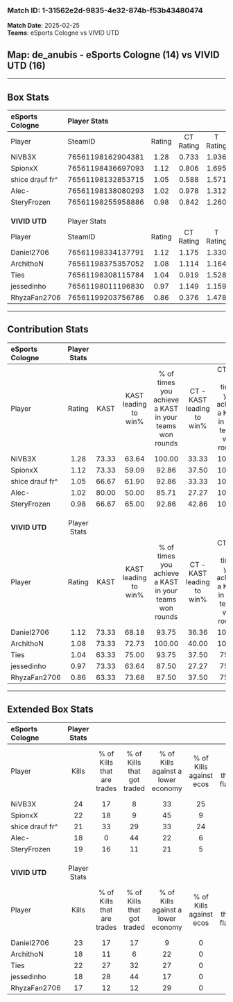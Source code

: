 ### Match ID: 1-31562e2d-9835-4e32-874b-f53b43480474  
**Match Date**: 2025-02-25  
**Teams**: eSports Cologne vs VIVID UTD  

## **Map**: de_anubis - eSports Cologne (14) vs VIVID UTD (16)  
---  

## Box Stats  

| **eSports Cologne** | Player Stats      |        |           |          |       |      |       |         |        |      |     |
| :- | :- | :-: | :-: | :-: | :-: | :-: | :-: | :-: | :-: | :-: | :-: |
| Player              | SteamID           | Rating | CT Rating | T Rating | KAST  | ADR  | Kills | Assists | Deaths | K/D  | HS% |
| NiVB3X              | 76561198162904381 |  1.28  |   0.733   |  1.936   | 73.33 | 89.1 |  24   |    8    |   18   | 1.33 | 50  |
| SpionxX             | 76561198436697093 |  1.12  |   0.806   |  1.695   | 73.33 | 76.3 |  22   |   12    |   22   | 1.00 | 54  |
| shice drauf fr^     | 76561198132853715 |  1.05  |   0.588   |  1.571   | 66.67 | 63.3 |  21   |    5    |   18   | 1.17 | 61  |
| Alec-               | 76561198138080293 |  1.02  |   0.978   |  1.312   | 80.00 | 72.1 |  18   |    4    |   22   | 0.82 | 44  |
| SteryFrozen         | 76561198255958886 |  0.98  |   0.842   |  1.260   | 66.67 | 75.4 |  19   |    5    |   21   | 0.90 | 68  |
|                     |                   |        |           |          |       |      |       |         |        |      |     |
|                     |                   |        |           |          |       |      |       |         |        |      |     |
|                     |                   |        |           |          |       |      |       |         |        |      |     |
| **VIVID UTD**       | Player Stats      |        |           |          |       |      |       |         |        |      |     |
| Player              | SteamID           | Rating | CT Rating | T Rating | KAST  | ADR  | Kills | Assists | Deaths | K/D  | HS% |
| Daniel2706          | 76561198334137791 |  1.12  |   1.175   |  1.330   | 73.33 | 86.8 |  23   |    9    |   25   | 0.92 | 56  |
| ArchithoN           | 76561198375357052 |  1.08  |   1.114   |  1.164   | 73.33 | 75.4 |  18   |    9    |   17   | 1.06 | 61  |
| Ties                | 76561198308115784 |  1.04  |   0.919   |  1.528   | 63.33 | 78.6 |  22   |    1    |   21   | 1.05 | 50  |
| jessedinho          | 76561198011196830 |  0.97  |   1.149   |  1.159   | 73.33 | 81.4 |  18   |    5    |   24   | 0.75 | 55  |
| RhyzaFan2706        | 76561199203756786 |  0.86  |   0.376   |  1.478   | 63.33 | 59.8 |  17   |    4    |   20   | 0.85 | 58  |
---  

## Contribution Stats  

| **eSports Cologne** | Player Stats |       |                      |                                                        |                           |                                                             |                          |                                                            |
| :- | :-: | :-: | :-: | :-: | :-: | :-: | :-: | :-: |
| Player              |    Rating    | KAST  | KAST leading to win% | % of times you achieve a KAST in your teams won rounds | CT - KAST leading to win% | CT - % of times you achieve a KAST in your teams won rounds | T - KAST leading to win% | T - % of times you achieve a KAST in your teams won rounds |
| NiVB3X              |     1.28     | 73.33 |        63.64         |                         100.00                         |           33.33           |                           100.00                            |          84.62           |                           100.00                           |
| SpionxX             |     1.12     | 73.33 |        59.09         |                         92.86                          |           37.50           |                           100.00                            |          71.43           |                           90.91                            |
| shice drauf fr^     |     1.05     | 66.67 |        61.90         |                         92.86                          |           33.33           |                           100.00                            |          83.33           |                           90.91                            |
| Alec-               |     1.02     | 80.00 |        50.00         |                         85.71                          |           27.27           |                           100.00                            |          69.23           |                           81.82                            |
| SteryFrozen         |     0.98     | 66.67 |        65.00         |                         92.86                          |           42.86           |                           100.00                            |          76.92           |                           90.91                            |
|                     |              |       |                      |                                                        |                           |                                                             |                          |                                                            |
|                     |              |       |                      |                                                        |                           |                                                             |                          |                                                            |
|                     |              |       |                      |                                                        |                           |                                                             |                          |                                                            |
| **VIVID UTD**       | Player Stats |       |                      |                                                        |                           |                                                             |                          |                                                            |
| Player              |    Rating    | KAST  | KAST leading to win% | % of times you achieve a KAST in your teams won rounds | CT - KAST leading to win% | CT - % of times you achieve a KAST in your teams won rounds | T - KAST leading to win% | T - % of times you achieve a KAST in your teams won rounds |
| Daniel2706          |     1.12     | 73.33 |        68.18         |                         93.75                          |           36.36           |                           100.00                            |          100.00          |                           91.67                            |
| ArchithoN           |     1.08     | 73.33 |        72.73         |                         100.00                         |           40.00           |                           100.00                            |          100.00          |                           100.00                           |
| Ties                |     1.04     | 63.33 |        75.00         |                         93.75                          |           37.50           |                            75.00                            |          100.00          |                           100.00                           |
| jessedinho          |     0.97     | 73.33 |        63.64         |                         87.50                          |           27.27           |                            75.00                            |          100.00          |                           91.67                            |
| RhyzaFan2706        |     0.86     | 63.33 |        73.68         |                         87.50                          |           37.50           |                            75.00                            |          100.00          |                           91.67                            |
---  

## Extended Box Stats  

| **eSports Cologne** | Player Stats |                            |                            |                                    |                         |                              |                                 |        |                             |                                     |                          |                               |                            |
| :- | :-: | :-: | :-: | :-: | :-: | :-: | :-: | :-: | :-: | :-: | :-: | :-: | :-: |
| Player              |    Kills     | % of Kills that are trades | % of Kills that got traded | % of Kills against a lower economy | % of Kills against ecos | % of Kills that are flawless | % of Kills that are close duels | Deaths | % of Deaths that get traded | % of Deaths against a lower economy | % of Deaths against ecos | % of Deaths that are flawless | % of Deaths that are close |
| NiVB3X              |      24      |             17             |             8              |                 33                 |           25            |              63              |                8                |   18   |             17              |                  6                  |            0             |              72               |             6              |
| SpionxX             |      22      |             18             |             9              |                 45                 |            9            |              68              |                0                |   22   |             32              |                 14                  |            5             |              45               |             9              |
| shice drauf fr^     |      21      |             33             |             29             |                 33                 |           24            |              38              |               10                |   18   |              0              |                 11                  |            6             |              78               |             6              |
| Alec-               |      18      |             0              |             44             |                 22                 |            6            |              50              |               17                |   22   |             32              |                 14                  |            5             |              41               |             9              |
| SteryFrozen         |      19      |             16             |             11             |                 21                 |            5            |              58              |               16                |   21   |             19              |                 14                  |            0             |              57               |             5              |
|                     |              |                            |                            |                                    |                         |                              |                                 |        |                             |                                     |                          |                               |                            |
|                     |              |                            |                            |                                    |                         |                              |                                 |        |                             |                                     |                          |                               |                            |
|                     |              |                            |                            |                                    |                         |                              |                                 |        |                             |                                     |                          |                               |                            |
| **VIVID UTD**       | Player Stats |                            |                            |                                    |                         |                              |                                 |        |                             |                                     |                          |                               |                            |
| Player              |    Kills     | % of Kills that are trades | % of Kills that got traded | % of Kills against a lower economy | % of Kills against ecos | % of Kills that are flawless | % of Kills that are close duels | Deaths | % of Deaths that get traded | % of Deaths against a lower economy | % of Deaths against ecos | % of Deaths that are flawless | % of Deaths that are close |
| Daniel2706          |      23      |             17             |             17             |                 9                  |            0            |              65              |                4                |   25   |             24              |                 16                  |            0             |              48               |             4              |
| ArchithoN           |      18      |             11             |             6              |                 22                 |            0            |              67              |               11                |   17   |             18              |                 12                  |            0             |              59               |             12             |
| Ties                |      22      |             27             |             32             |                 27                 |            0            |              59              |               14                |   21   |             10              |                 19                  |            0             |              57               |             14             |
| jessedinho          |      18      |             28             |             44             |                 17                 |            0            |              61              |                6                |   24   |             25              |                 17                  |            0             |              46               |             17             |
| RhyzaFan2706        |      17      |             12             |             12             |                 29                 |            0            |              47              |                0                |   20   |             20              |                 20                  |            0             |              75               |             0              |
